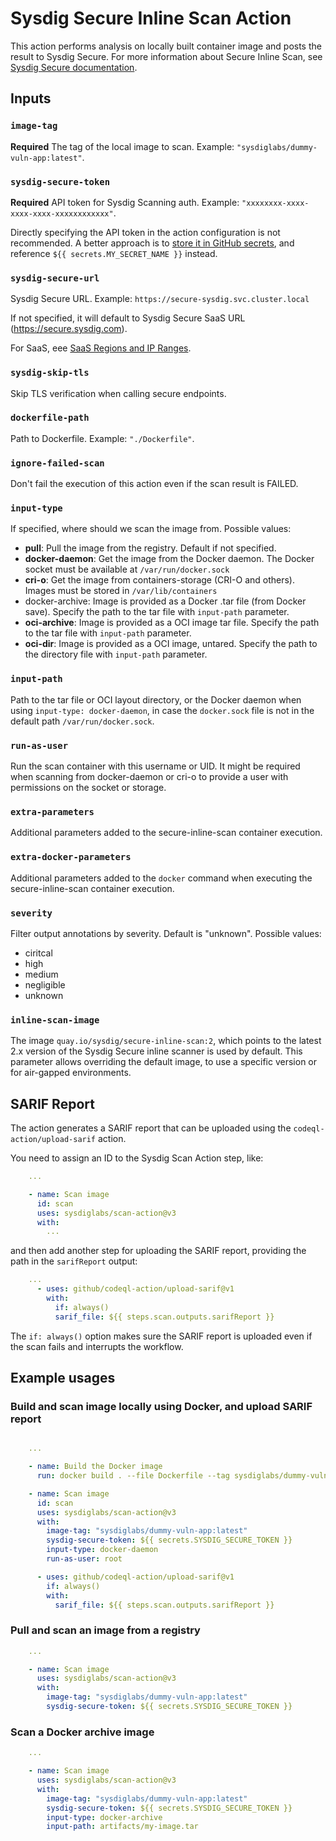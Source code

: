 
# Sysdig Secure Inline Scan Action

This action performs analysis on locally built container image and posts the result to Sysdig Secure. For more information about Secure Inline Scan, see [Sysdig Secure documentation](https://docs.sysdig.com/en/integrate-with-ci-cd-tools.html).

## Inputs

### `image-tag`

**Required** The tag of the local image to scan. Example: `"sysdiglabs/dummy-vuln-app:latest"`.

### `sysdig-secure-token`

**Required** API token for Sysdig Scanning auth. Example: `"xxxxxxxx-xxxx-xxxx-xxxx-xxxxxxxxxxxx"`.

Directly specifying the API token in the action configuration is not recommended. A better approach is to [store it in GitHub secrets](https://help.github.com/en/actions/automating-your-workflow-with-github-actions/creating-and-using-encrypted-secrets), and reference `${{ secrets.MY_SECRET_NAME }}` instead.

### `sysdig-secure-url`

Sysdig Secure URL. Example: `https://secure-sysdig.svc.cluster.local`

If not specified, it will default to Sysdig Secure SaaS URL (https://secure.sysdig.com).

For SaaS, eee [SaaS Regions and IP Ranges](https://docs.sysdig.com/en/saas-regions-and-ip-ranges.html).

### `sysdig-skip-tls`

Skip TLS verification when calling secure endpoints.

### `dockerfile-path`

Path to Dockerfile. Example: `"./Dockerfile"`.

### `ignore-failed-scan`

Don't fail the execution of this action even if the scan result is FAILED.

### `input-type`

If specified, where should we scan the image from. Possible values:
* **pull**: Pull the image from the registry. Default if not specified.
* **docker-daemon**: Get the image from the Docker daemon. The Docker socket must be available at `/var/run/docker.sock`
* **cri-o**: Get the image from containers-storage (CRI-O and others). Images must be stored in `/var/lib/containers`
* docker-archive: Image is provided as a Docker .tar file (from Docker save). Specify the path to the tar file with `input-path` parameter.
* **oci-archive**: Image is provided as a OCI image tar file. Specify the path to the tar file with `input-path` parameter.
* **oci-dir**: Image is provided as a OCI image, untared. Specify the path to the directory file with `input-path` parameter.

### `input-path`

Path to the tar file or OCI layout directory, or the Docker daemon when using `input-type: docker-daemon`, in case the `docker.sock` file is not in the default path `/var/run/docker.sock`.

### `run-as-user`

Run the scan container with this username or UID.
It might be required when scanning from docker-daemon or cri-o to provide a user with permissions on the socket or storage.

### `extra-parameters`

Additional parameters added to the secure-inline-scan container execution.
### `extra-docker-parameters`

Additional parameters added to the `docker` command when executing the secure-inline-scan container execution.

### `severity`

Filter output annotations by severity. Default is "unknown".
Possible values:
- ciritcal
- high
- medium
- negligible
- unknown


### `inline-scan-image`

The image `quay.io/sysdig/secure-inline-scan:2`, which points to the latest 2.x version of the Sysdig Secure inline scanner is used by default.
This parameter allows overriding the default image, to use a specific version or for air-gapped environments.

## SARIF Report

The action generates a SARIF report that can be uploaded using the `codeql-action/upload-sarif` action.

You need to assign an ID to the Sysdig Scan Action step, like:

```yaml
    ...

    - name: Scan image
      id: scan
      uses: sysdiglabs/scan-action@v3
      with:
        ...
```

and then add another step for uploading the SARIF report, providing the path in the `sarifReport` output:

```yaml
    ...
      - uses: github/codeql-action/upload-sarif@v1
        with:
          if: always()
          sarif_file: ${{ steps.scan.outputs.sarifReport }}
```

The `if: always()` option makes sure the SARIF report is uploaded even if the scan fails and interrupts the workflow.

## Example usages

### Build and scan image locally using Docker, and upload SARIF report

```yaml

    ...

    - name: Build the Docker image
      run: docker build . --file Dockerfile --tag sysdiglabs/dummy-vuln-app:latest

    - name: Scan image
      id: scan
      uses: sysdiglabs/scan-action@v3
      with:
        image-tag: "sysdiglabs/dummy-vuln-app:latest"
        sysdig-secure-token: ${{ secrets.SYSDIG_SECURE_TOKEN }}
        input-type: docker-daemon
        run-as-user: root

      - uses: github/codeql-action/upload-sarif@v1
        if: always()
        with:
          sarif_file: ${{ steps.scan.outputs.sarifReport }}

```

### Pull and scan an image from a registry

```yaml
    ...

    - name: Scan image
      uses: sysdiglabs/scan-action@v3
      with:
        image-tag: "sysdiglabs/dummy-vuln-app:latest"
        sysdig-secure-token: ${{ secrets.SYSDIG_SECURE_TOKEN }}
```

### Scan a Docker archive image


```yaml
    ...

    - name: Scan image
      uses: sysdiglabs/scan-action@v3
      with:
        image-tag: "sysdiglabs/dummy-vuln-app:latest"
        sysdig-secure-token: ${{ secrets.SYSDIG_SECURE_TOKEN }}
        input-type: docker-archive
        input-path: artifacts/my-image.tar
```
